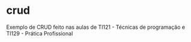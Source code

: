 # crud
Exemplo de CRUD feito nas aulas de TI121 - Técnicas de programação e TI129 - Prática Profissional

